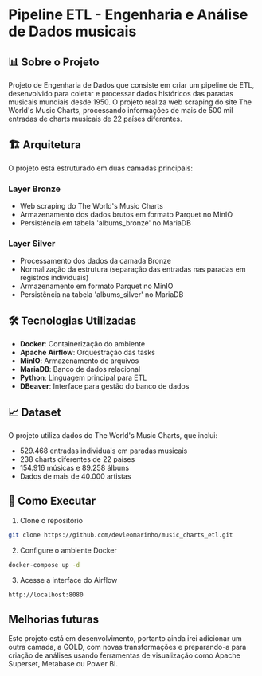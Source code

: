 # Pipeline ETL - Engenharia e Análise de Dados musicais

## 📊 Sobre o Projeto
Projeto de Engenharia de Dados que consiste em criar um pipeline de ETL, desenvolvido para coletar e processar dados históricos das paradas musicais mundiais desde 1950. O projeto realiza web scraping do site The World's Music Charts, processando informações de mais de 500 mil entradas de charts musicais de 22 países diferentes.

## 🏗️ Arquitetura

O projeto está estruturado em duas camadas principais:

### Layer Bronze
- Web scraping do The World's Music Charts
- Armazenamento dos dados brutos em formato Parquet no MinIO
- Persistência em tabela 'albums_bronze' no MariaDB

### Layer Silver
- Processamento dos dados da camada Bronze
- Normalização da estrutura (separação das entradas nas paradas em registros individuais)
- Armazenamento em formato Parquet no MinIO
- Persistência na tabela 'albums_silver' no MariaDB

## 🛠️ Tecnologias Utilizadas

- **Docker**: Containerização do ambiente
- **Apache Airflow**: Orquestração das tasks
- **MinIO**: Armazenamento de arquivos
- **MariaDB**: Banco de dados relacional
- **Python**: Linguagem principal para ETL
- **DBeaver**: Interface para gestão do banco de dados

## 📈 Dataset

O projeto utiliza dados do The World's Music Charts, que inclui:
- 529.468 entradas individuais em paradas musicais
- 238 charts diferentes de 22 países
- 154.916 músicas e 89.258 álbuns
- Dados de mais de 40.000 artistas

## 🚀 Como Executar

1. Clone o repositório
```bash
git clone https://github.com/devleomarinho/music_charts_etl.git

```

2. Configure o ambiente Docker
```bash
docker-compose up -d
```

3. Acesse a interface do Airflow
```bash
http://localhost:8080
```

## Melhorias futuras

Este projeto está em desenvolvimento, portanto ainda irei adicionar um outra camada, a GOLD, com novas transformações e preparando-a para criação de análises usando ferramentas de visualização como Apache Superset, Metabase ou Power BI.
